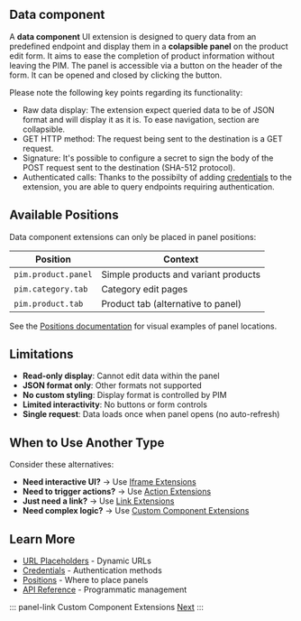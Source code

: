 ## Data component
A **data component** UI extension is designed to query data from an predefined endpoint and display them in a **colapsible panel** on the product edit form. It aims to ease the completion of product information without leaving the PIM. The panel is accessible via a button on the header of the form. It can be opened and closed by clicking the button.

Please note the following key points regarding its functionality:

* Raw data display: The extension expect queried data to be of JSON format and will display it as it is. To ease navigation, section are collapsible.
* GET HTTP method: The request being sent to the destination is a GET request.
* Signature: It's possible to configure a secret to sign the body of the POST request sent to the destination (SHA-512 protocol).
* Authenticated calls: Thanks to the possibilty of adding [credentials](/extensions/credentials.html) to the extension, you are able to query endpoints requiring authentication.


## Available Positions

Data component extensions can only be placed in panel positions:

| Position | Context |
|----------|---------|
| `pim.product.panel` | Simple products and variant products |
| `pim.category.tab` | Category edit pages |
| `pim.product.tab` | Product tab (alternative to panel) |

See the [Positions documentation](/extensions/positions.html) for visual examples of panel locations.

## Limitations

- **Read-only display**: Cannot edit data within the panel
- **JSON format only**: Other formats not supported
- **No custom styling**: Display format is controlled by PIM
- **Limited interactivity**: No buttons or form controls
- **Single request**: Data loads once when panel opens (no auto-refresh)

## When to Use Another Type

Consider these alternatives:

- **Need interactive UI?** → Use [Iframe Extensions](/extensions/types/iframe.html)
- **Need to trigger actions?** → Use [Action Extensions](/extensions/types/action.html)
- **Just need a link?** → Use [Link Extensions](/extensions/types/link.html)
- **Need complex logic?** → Use [Custom Component Extensions](/extensions/types/custom-component.html)

## Learn More

- [URL Placeholders](/extensions/integration/url-placeholders.html) - Dynamic URLs
- [Credentials](/extensions/security/credentials.html) - Authentication methods
- [Positions](/extensions/positions.html) - Where to place panels
- [API Reference](/extensions/api.html) - Programmatic management

::: panel-link Custom Component Extensions [Next](/extensions/types/custom-component.html)
:::